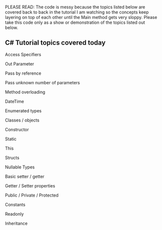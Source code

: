PLEASE READ: 
The code is messy because the topics listed below are covered back to back in the tutorial I am watching so the concepts keep layering on top of each other until the Main method gets very sloppy. Please take this code only as a show or demonstration of the topics listed out below.

C# Tutorial topics covered today 
--------------------------------

Access Specifiers

Out Parameter

Pass by reference

Pass unknown number of parameters

Method overloading

DateTime

Enumerated types

Classes / objects

Constructor

Static

This

Structs

Nullable Types

Basic setter / getter

Getter / Setter properties

Public / Private / Protected

Constants

Readonly

Inheritance


